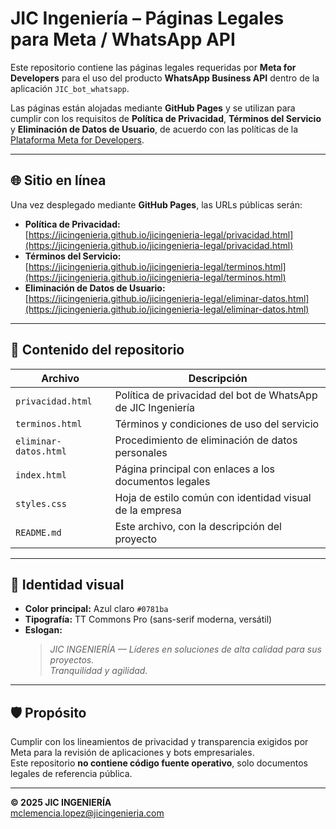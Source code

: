 # JIC Ingeniería – Páginas Legales para Meta / WhatsApp API

Este repositorio contiene las páginas legales requeridas por **Meta for Developers** para el uso del producto **WhatsApp Business API** dentro de la aplicación `JIC_bot_whatsapp`.

Las páginas están alojadas mediante **GitHub Pages** y se utilizan para cumplir con los requisitos de **Política de Privacidad**, **Términos del Servicio** y **Eliminación de Datos de Usuario**, de acuerdo con las políticas de la [Plataforma Meta for Developers](https://developers.facebook.com/policy/).

---

## 🌐 Sitio en línea

Una vez desplegado mediante **GitHub Pages**, las URLs públicas serán:

- **Política de Privacidad:**  
  [https://jicingenieria.github.io/jicingenieria-legal/privacidad.html](https://jicingenieria.github.io/jicingenieria-legal/privacidad.html)
- **Términos del Servicio:**  
  [https://jicingenieria.github.io/jicingenieria-legal/terminos.html](https://jicingenieria.github.io/jicingenieria-legal/terminos.html)
- **Eliminación de Datos de Usuario:**  
  [https://jicingenieria.github.io/jicingenieria-legal/eliminar-datos.html](https://jicingenieria.github.io/jicingenieria-legal/eliminar-datos.html)

---

## 🧾 Contenido del repositorio

| Archivo | Descripción |
|----------|-------------|
| `privacidad.html` | Política de privacidad del bot de WhatsApp de JIC Ingeniería |
| `terminos.html` | Términos y condiciones de uso del servicio |
| `eliminar-datos.html` | Procedimiento de eliminación de datos personales |
| `index.html` | Página principal con enlaces a los documentos legales |
| `styles.css` | Hoja de estilo común con identidad visual de la empresa |
| `README.md` | Este archivo, con la descripción del proyecto |

---

## 🧩 Identidad visual

- **Color principal:** Azul claro `#0781ba`  
- **Tipografía:** TT Commons Pro (sans-serif moderna, versátil)  
- **Eslogan:**  
  > *JIC INGENIERÍA — Líderes en soluciones de alta calidad para sus proyectos.  
  > Tranquilidad y agilidad.*

---

## 🛡️ Propósito

Cumplir con los lineamientos de privacidad y transparencia exigidos por Meta para la revisión de aplicaciones y bots empresariales.  
Este repositorio **no contiene código fuente operativo**, solo documentos legales de referencia pública.

---

**© 2025 JIC INGENIERÍA**  
mclemencia.lopez@jicingenieria.com
